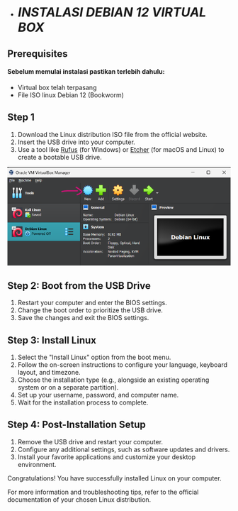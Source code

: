 - # _INSTALASI DEBIAN 12 VIRTUAL BOX_

## Prerequisites

#### Sebelum memulai instalasi pastikan terlebih dahulu:

- Virtual box telah terpasang
- File ISO linux Debian 12 (Bookworm)

## Step 1

1. Download the Linux distribution ISO file from the official website.
2. Insert the USB drive into your computer.
3. Use a tool like [Rufus](https://rufus.ie/) (for Windows) or [Etcher](https://www.balena.io/etcher/) (for macOS and Linux) to create a bootable USB drive.

![](assets/deb1.png)

## Step 2: Boot from the USB Drive

1. Restart your computer and enter the BIOS settings.
2. Change the boot order to prioritize the USB drive.
3. Save the changes and exit the BIOS settings.

## Step 3: Install Linux

1. Select the "Install Linux" option from the boot menu.
2. Follow the on-screen instructions to configure your language, keyboard layout, and timezone.
3. Choose the installation type (e.g., alongside an existing operating system or on a separate partition).
4. Set up your username, password, and computer name.
5. Wait for the installation process to complete.

## Step 4: Post-Installation Setup

1. Remove the USB drive and restart your computer.
2. Configure any additional settings, such as software updates and drivers.
3. Install your favorite applications and customize your desktop environment.

Congratulations! You have successfully installed Linux on your computer.

For more information and troubleshooting tips, refer to the official documentation of your chosen Linux distribution.

